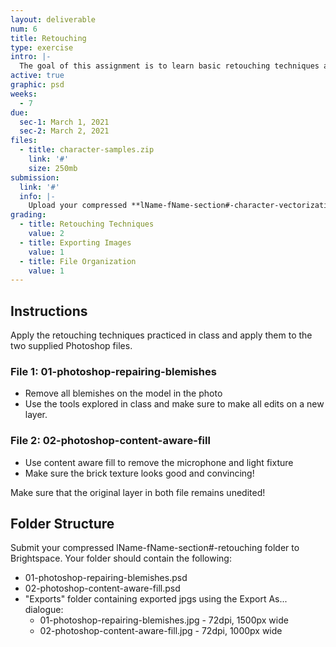 ```yaml
---
layout: deliverable
num: 6
title: Retouching
type: exercise
intro: |-
  The goal of this assignment is to learn basic retouching techniques and non-destructive editing.
active: true
graphic: psd
weeks:
  - 7
due:
  sec-1: March 1, 2021
  sec-2: March 2, 2021
files:
  - title: character-samples.zip
    link: '#'
    size: 250mb
submission:
  link: '#'
  info: |-
    Upload your compressed **lName-fName-section#-character-vectorization.ai** file on Brightspace.
grading:
  - title: Retouching Techniques
    value: 2
  - title: Exporting Images
    value: 1
  - title: File Organization
    value: 1
---
```


## Instructions
Apply the retouching techniques practiced in class and apply them to the two supplied Photoshop files.

### File 1: 01-photoshop-repairing-blemishes
- Remove all blemishes on the model in the photo
- Use the tools explored in class and make sure to make all edits on a new layer.

### File 2: 02-photoshop-content-aware-fill
- Use content aware fill to remove the microphone and light fixture
- Make sure the brick texture looks good and convincing!

Make sure that the original layer in both file remains unedited!

## Folder Structure
Submit your compressed lName-fName-section#-retouching folder to Brightspace. Your folder should contain the following:

- 01-photoshop-repairing-blemishes.psd
- 02-photoshop-content-aware-fill.psd
- "Exports" folder containing exported jpgs using the Export As... dialogue:
  - 01-photoshop-repairing-blemishes.jpg - 72dpi, 1500px wide
  - 02-photoshop-content-aware-fill.jpg - 72dpi, 1000px wide